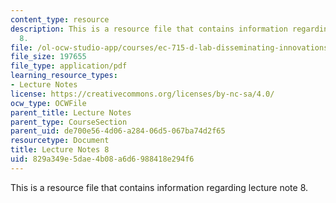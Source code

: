 ```yaml
---
content_type: resource
description: This is a resource file that contains information regarding lecture note
  8.
file: /ol-ocw-studio-app/courses/ec-715-d-lab-disseminating-innovations-for-the-common-good-spring-2007/829a349e5dae4b08a6d6988418e294f6_MITEC_715S07_notes08.pdf
file_size: 197655
file_type: application/pdf
learning_resource_types:
- Lecture Notes
license: https://creativecommons.org/licenses/by-nc-sa/4.0/
ocw_type: OCWFile
parent_title: Lecture Notes
parent_type: CourseSection
parent_uid: de700e56-4d06-a284-06d5-067ba74d2f65
resourcetype: Document
title: Lecture Notes 8
uid: 829a349e-5dae-4b08-a6d6-988418e294f6
---
```

This is a resource file that contains information regarding lecture note 8.